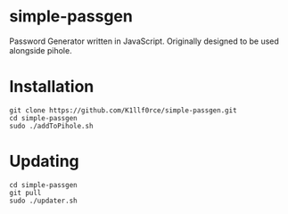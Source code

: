 # simple-passgen
Password Generator written in JavaScript. Originally designed to be used alongside pihole.
# Installation
```
git clone https://github.com/K1llf0rce/simple-passgen.git
cd simple-passgen
sudo ./addToPihole.sh
```
# Updating
```
cd simple-passgen
git pull
sudo ./updater.sh
```
